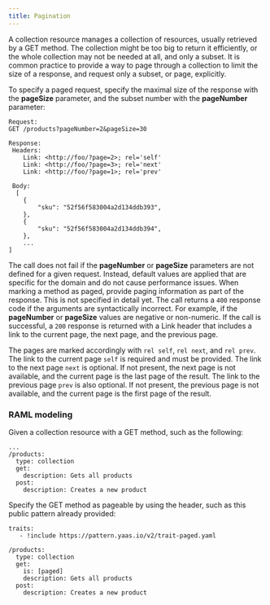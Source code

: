 ```yaml
---
title: Pagination
---
```


A collection resource manages a collection of resources, usually retrieved by a GET method. The collection might be too big to return it efficiently, or the whole collection may not be needed at all, and only a subset. It is common practice to provide a way to page through a collection to limit the size of a response, and request only a subset, or page, explicitly.

To specify a paged request, specify the maximal size of the response with the **pageSize** parameter, and the subset number with the **pageNumber** parameter:

``` no-highlight
Request:
GET /products?pageNumber=2&pageSize=30

Response:
 Headers:
    Link: <http://foo/?page=2>; rel='self'
    Link: <http://foo/?page=3>; rel='next'
    Link: <http://foo/?page=1>; rel='prev'

 Body:
  [
    {
        "sku": "52f56f583004a2d134ddb393",
    },
    {
        "sku": "52f56f583004a2d134ddb394",
    },
    ...
]
```

The call does not fail if the **pageNumber** or **pageSize** parameters are not defined for a given request. Instead, default values are applied that are specific for the domain and do not cause performance issues. When marking a method as paged, provide paging information as part of the response. This is not specified in detail yet. The call returns a `400` response code if the arguments are syntactically incorrect. For example, if the **pageNumber** or **pageSize** values are negative or non-numeric. If the call is successful, a `200` response is returned with a Link header that includes a link to the current page, the next page, and the previous page.

The pages are marked accordingly with `rel self`, `rel next`, and `rel prev`. The link to the current page `self` is required and must be provided. The link to the next page `next` is optional. If not present, the next page is not available, and the current page is the last page of the result. The link to the previous page `prev` is also optional. If not present, the previous page is not available, and the current page is the first page of the result.

### RAML modeling
Given a collection resource with a GET method, such as the following:

``` no-highlight
...
/products:
  type: collection
  get:
    description: Gets all products
  post:
    description: Creates a new product
```

Specify the GET method as pageable by using the header, such as this public pattern already provided:

``` no-highlight
traits:
   - !include https://pattern.yaas.io/v2/trait-paged.yaml

/products:
  type: collection
  get:
    is: [paged]
    description: Gets all products
  post:
    description: Creates a new product
```

